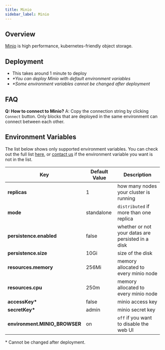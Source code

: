 ```yaml
---
title: Minio
sidebar_label: Minio
---
```


## Overview

[Minio](https://min.io/) is high performance, kubernetes-friendly object storage.

## Deployment

- This takes around 1 minute to deploy
- *\*You can deploy Minio with default environment variables*
- *\*Some environment variables cannot be changed after deployment*

## FAQ

**Q: How to connect to Minio?**
A: Copy the connection string by clicking `Connect` button. Only blocks that are deployed in the same environment can connect between each other.

## Environment Variables

The list below shows only supported environment variables. You can check out the full list [here](https://github.com/kintohub/kinto-catalog/tree/master/minio#configuration), or [contact us](https://discord.gg/QVgqWuw) if the environment variable you want is not in the list.

| Key        | Default Value           | Description  |
| ---  | --- | --- |
| **replicas** | 1 | how many nodes your cluster is running |
| **mode** | standalone | `distributed` if more than one replica |
| **persistence.enabled** | false | whether or not your datas are persisted in a disk |
| **persistence.size** | 10Gi | size of the disk  |
| **resources.memory** | 256Mi | memory allocated to every minio node |
| **resources.cpu** | 250m | memory allocated to every minio node |
| **accessKey\*** | false | minio access key |
| **secretKey\*** | admin | minio secret key |
| **environment.MINIO_BROWSER** | on | `off` if you want to disable the web UI |

\* Cannot be changed after deployment.

